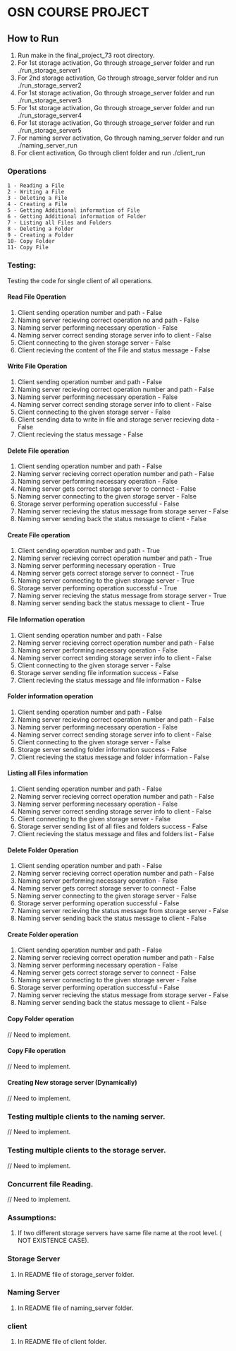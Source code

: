 # OSN COURSE PROJECT 


## How to Run 
1. Run make in the final_project_73 root directory.
2. For 1st storage activation, Go through stroage_server folder and run ./run_storage_server1
3. For 2nd storage activation, Go through stroage_server folder and run ./run_storage_server2
4. For 1st storage activation, Go through stroage_server folder and run ./run_storage_server3
5. For 1st storage activation, Go through stroage_server folder and run ./run_storage_server4
6. For 1st storage activation, Go through stroage_server folder and run ./run_storage_server5
7. For naming server activation, Go through naming_server folder and run ./naming_server_run 
8. For client activation, Go through client folder and run ./client_run 

### Operations 

```
1 - Reading a File
2 - Writing a File
3 - Deleting a File
4 - Creating a File
5 - Getting Additional information of File 
6 - Getting Additional information of Folder
7 - Listing all Files and Folders
8 - Deleting a Folder
9 - Creating a Folder
10- Copy Folder
11- Copy File
``` 

### Testing: 
Testing the code for single client of all operations. 
#### Read File Operation
1. Client sending operation number and path - False 
2. Naming server recieving correct operation no and path - False 
3. Naming server performing necessary operation - False 
4. Naming server correct sending storage server info to client - False 
5. Client connecting to the given storage server - False 
6. Client recieving the content of the File and status message - False 

#### Write File Operation
1. Client sending operation number and path - False 
2. Naming server recieving correct operation number and path - False 
3. Naming server performing necessary operation - False 
4. Naming server correct sending storage server info to client - False 
5. Client connecting to the given storage server - False 
6. Client sending data to write in file and storage server recieving data - False
7. Client recieving the status message - False 

#### Delete File operation
1. Client sending operation number and path - False 
2. Naming server recieving correct operation number and path - False 
3. Naming server performing necessary operation - False 
4. Naming server gets correct storage server to connect - False
5. Naming server connecting to the given storage server - False 
6. Storage server performing operation successful - False
7. Naming server recieving the status message from storage server - False 
8. Naming server sending back the status message to client - False

#### Create File operation
1. Client sending operation number and path - True
2. Naming server recieving correct operation number and path - True
3. Naming server performing necessary operation - True 
4. Naming server gets correct storage server to connect - True
5. Naming server connecting to the given storage server - True
6. Storage server performing operation successful - True
7. Naming server recieving the status message from storage server - True 
8. Naming server sending back the status message to client - True

#### File Information operation
1. Client sending operation number and path - False 
2. Naming server recieving correct operation number and path - False 
3. Naming server performing necessary operation - False 
4. Naming server correct sending storage server info to client - False 
5. Client connecting to the given storage server - False 
6. Storage server sending file information success - False
7. Client recieving the status message and file information - False 

#### Folder information operation 
1. Client sending operation number and path - False 
2. Naming server recieving correct operation number and path - False 
3. Naming server performing necessary operation - False 
4. Naming server correct sending storage server info to client - False 
5. Client connecting to the given storage server - False 
6. Storage server sending folder information success - False
7. Client recieving the status message and folder information - False

#### Listing all Files information 
1. Client sending operation number and path - False 
2. Naming server recieving correct operation number and path - False 
3. Naming server performing necessary operation - False 
4. Naming server correct sending storage server info to client - False 
5. Client connecting to the given storage server - False 
6. Storage server sending list of all files and folders success - False
7. Client recieving the status message and files and folders list - False

#### Delete Folder Operation 
1. Client sending operation number and path - False 
2. Naming server recieving correct operation number and path - False 
3. Naming server performing necessary operation - False 
4. Naming server gets correct storage server to connect - False
5. Naming server connecting to the given storage server - False 
6. Storage server performing operation successful - False
7. Naming server recieving the status message from storage server - False 
8. Naming server sending back the status message to client - False

#### Create Folder operation 
1. Client sending operation number and path - False 
2. Naming server recieving correct operation number and path - False 
3. Naming server performing necessary operation - False 
4. Naming server gets correct storage server to connect - False
5. Naming server connecting to the given storage server - False 
6. Storage server performing operation successful - False
7. Naming server recieving the status message from storage server - False 
8. Naming server sending back the status message to client - False

#### Copy Folder operation 
// Need to implement.

#### Copy File operation 
// Need to implement. 

#### Creating New storage server (Dynamically)
// Need to implement. 


### Testing multiple clients to the naming server. 
// Need to implement. 

### Testing multiple clients to the storage server. 
// Need to implement. 

### Concurrent file Reading. 
// Need to implement. 

### Assumptions: 
1. If two different storage servers have same file name at the root level. ( NOT EXISTENCE CASE). 


### Storage Server
1. In README file of storage_server folder. 

### Naming Server 
1. In README file of naming_server folder. 

### client 
1. In README file of client folder.

